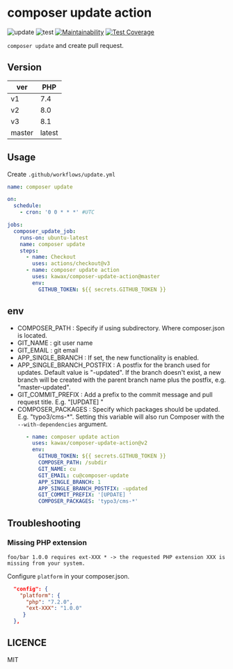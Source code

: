 # composer update action

![update](https://github.com/kawax/composer-update-action/workflows/composer%20update/badge.svg)
![test](https://github.com/kawax/composer-update-action/workflows/test/badge.svg)
[![Maintainability](https://api.codeclimate.com/v1/badges/7a806f8e8f06017b9caf/maintainability)](https://codeclimate.com/github/kawax/composer-update-action/maintainability)
[![Test Coverage](https://api.codeclimate.com/v1/badges/7a806f8e8f06017b9caf/test_coverage)](https://codeclimate.com/github/kawax/composer-update-action/test_coverage)

`composer update` and create pull request.

## Version
| ver    | PHP    |
|--------|--------|
| v1     | 7.4    |
| v2     | 8.0    |
| v3     | 8.1    |
| master | latest |

## Usage

Create `.github/workflows/update.yml`

```yaml
name: composer update

on:
  schedule:
    - cron: '0 0 * * *' #UTC

jobs:
  composer_update_job:
    runs-on: ubuntu-latest
    name: composer update
    steps:
      - name: Checkout
        uses: actions/checkout@v3
      - name: composer update action
        uses: kawax/composer-update-action@master
        env:
          GITHUB_TOKEN: ${{ secrets.GITHUB_TOKEN }}
```

## env
- COMPOSER_PATH : Specify if using subdirectory. Where composer.json is located.
- GIT_NAME : git user name
- GIT_EMAIL : git email
- APP_SINGLE_BRANCH : If set, the new functionality is enabled.
- APP_SINGLE_BRANCH_POSTFIX : A postfix for the branch used for updates. Default value is "-updated". If the branch doesn't exist, a new branch will be created with the parent branch name plus the postfix, e.g. "master-updated".
- GIT_COMMIT_PREFIX : Add a prefix to the commit message and pull request title. E.g. "[UPDATE] "
- COMPOSER_PACKAGES : Specify which packages should be updated. E.g. "typo3/cms-*". Setting this variable will also run Composer with the `--with-dependencies` argument.

```yaml
      - name: composer update action
        uses: kawax/composer-update-action@v2
        env:
          GITHUB_TOKEN: ${{ secrets.GITHUB_TOKEN }}
          COMPOSER_PATH: /subdir
          GIT_NAME: cu
          GIT_EMAIL: cu@composer-update
          APP_SINGLE_BRANCH: 1
          APP_SINGLE_BRANCH_POSTFIX: -updated
          GIT_COMMIT_PREFIX: '[UPDATE] '
          COMPOSER_PACKAGES: 'typo3/cms-*'
```

## Troubleshooting

### Missing PHP extension

```
foo/bar 1.0.0 requires ext-XXX * -> the requested PHP extension XXX is missing from your system.
```

Configure `platform` in your composer.json.

```json
  "config": {
    "platform": {
      "php": "7.2.0", 
      "ext-XXX": "1.0.0"
     }
  },
```

## LICENCE
MIT
